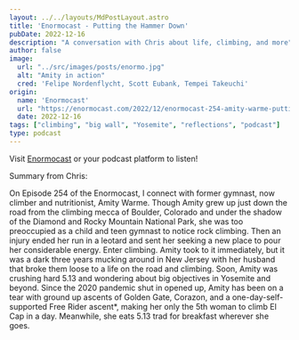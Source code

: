 ```yaml
---
layout: ../../layouts/MdPostLayout.astro
title: 'Enormocast - Putting the Hammer Down'
pubDate: 2022-12-16
description: "A conversation with Chris about life, climbing, and more"
author: false
image: 
  url: "../src/images/posts/enormo.jpg"
  alt: "Amity in action"
  cred: 'Felipe Nordenflycht, Scott Eubank, Tempei Takeuchi'
origin: 
  name: 'Enormocast'
  url: "https://enormocast.com/2022/12/enormocast-254-amity-warme-putting-the-hammer-down/"
  date: 2022-12-16
tags: ["climbing", "big wall", "Yosemite", "reflections", "podcast"]
type: podcast
---
```

Visit [Enormocast](https://enormocast.com/2022/12/enormocast-254-amity-warme-putting-the-hammer-down/) or your podcast platform to listen!

Summary from Chris:

On Episode 254 of the Enormocast, I connect with former gymnast, now climber and nutritionist, Amity Warme. Though Amity grew up just down the road from the climbing mecca of Boulder, Colorado and under the shadow of the Diamond and Rocky Mountain National Park, she was too preoccupied as a child and teen gymnast to notice rock climbing. Then an injury ended her run in a leotard and sent her seeking a new place to pour her considerable energy. Enter climbing. Amity took to it immediately, but it was a dark three years mucking around in New Jersey with her husband that broke them loose to a life on the road and climbing. Soon, Amity was crushing hard 5.13 and wondering about big objectives in Yosemite and beyond. Since the 2020 pandemic shut in opened up, Amity has been on a tear with ground up ascents of Golden Gate, Corazon, and a one-day-self-supported Free Rider ascent*, making her only the 5th woman to climb El Cap in a day. Meanwhile, she eats 5.13 trad for breakfast wherever she goes.